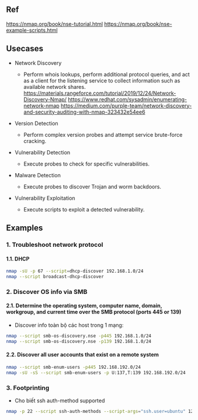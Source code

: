 ## Ref
https://nmap.org/book/nse-tutorial.html
https://nmap.org/book/nse-example-scripts.html

## Usecases
- Network Discovery
  - Perform whois lookups, perform additional protocol queries, and act as a client for the listening service to collect information such as available network shares.
https://materials.rangeforce.com/tutorial/2019/12/24/Network-Discovery-Nmap/
https://www.redhat.com/sysadmin/enumerating-network-nmap
https://medium.com/purple-team/network-discovery-and-security-auditing-with-nmap-323432e54ee6

- Version Detection
  - Perform complex version probes and attempt service brute-force cracking.

- Vulnerability Detection
  - Execute probes to check for specific vulnerabilities.

- Malware Detection
  - Execute probes to discover Trojan and worm backdoors.

- Vulnerability Exploitation
  - Execute scripts to exploit a detected vulnerability.

## Examples
### 1. Troubleshoot network protocol
#### 1.1. DHCP

```sh
nmap -sU -p 67 --script=dhcp-discover 192.168.1.0/24
nmap --script broadcast-dhcp-discover
```

### 2. Discover OS info via SMB
#### 2.1. Determine the operating system, computer name, domain, workgroup, and current time over the SMB protocol (ports 445 or 139)
- Discover info toàn bộ các host trong 1 mạng:

```sh
nmap --script smb-os-discovery.nse -p445 192.168.1.0/24
nmap --script smb-os-discovery.nse -p139 192.168.1.0/24
```

#### 2.2.  Discover all user accounts that exist on a remote system

```sh
nmap --script smb-enum-users -p445 192.168.192.0/24
nmap -sU -sS --script smb-enum-users -p U:137,T:139 192.168.192.0/24
```

### 3. Footprinting
- Cho biết ssh auth-method supported

```sh
nmap -p 22 --script ssh-auth-methods --script-args="ssh.user=ubuntu" 125.212.204.217
```
